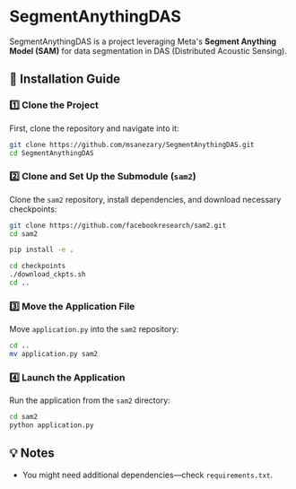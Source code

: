 # SegmentAnythingDAS

SegmentAnythingDAS is a project leveraging Meta's **Segment Anything Model (SAM)** for data segmentation in DAS (Distributed Acoustic Sensing).

## 📌 Installation Guide

### 1️⃣ Clone the Project
First, clone the repository and navigate into it:
```bash
git clone https://github.com/msanezary/SegmentAnythingDAS.git
cd SegmentAnythingDAS
```

### 2️⃣ Clone and Set Up the Submodule (`sam2`)
Clone the `sam2` repository, install dependencies, and download necessary checkpoints:
```bash
git clone https://github.com/facebookresearch/sam2.git
cd sam2

pip install -e .

cd checkpoints
./download_ckpts.sh
cd ..
```

### 3️⃣ Move the Application File
Move `application.py` into the `sam2` repository:
```bash
cd ..
mv application.py sam2
```

### 4️⃣ Launch the Application
Run the application from the `sam2` directory:
```bash
cd sam2
python application.py
```

## 💡 Notes
- You might need additional dependencies—check `requirements.txt`.




